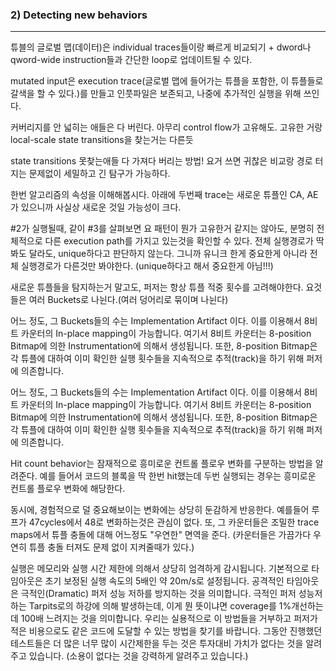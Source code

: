### 2) Detecting new behaviors
---
튜블의 글로벌 맵(데이터)은 individual traces들이랑 빠르게 비교되기 + dword나 qword-wide instruction들과 간단한 loop로 업데이트될 수 있다.

mutated input은 execution trace(글로벌 맵에 들어가는 튜플을 포함한, 이 튜플들로 갈색을 할 수 있다.)를 만들고 인풋파일은 보존되고, 나중에 추가적인 실행을 위해 쓰인다.

커버리지를 안 넓히는 애들은 다 버린다. 아무리 control flow가 고유해도. 고유한 거랑 local-scale state transitions을 찾는거는 다른듯

state transitions 못찾는애들 다 가져다 버리는 방법! 요거 쓰면 귀찮은 비교랑 경로 터지는 문제없이 세밀하고 긴 탐구가 가능하다.

한번 알고리즘의 속성을 이해해봅시다. 아래에 두번째 trace는 새로운 튜플인 CA, AE가 있으니까 사실상 새로운 것일 가능성이 크다.

#2가 실행될때, 같이 #3를 살펴보면 요 패턴이 뭔가 고유한거 같지는 않아도, 분명히 전체적으로 다른 execution path를 가지고 있는것을 확인할 수 있다. 전체 실행경로가 딱봐도 달라도, unique하다고 판단하지 않는다. 그니까 유니크 한게 중요한게 아니라 전체 실행경로가 다른것만 봐야한다.
(unique하다고 해서 중요한게 아님!!!)

새로운 튜플들을 탐지하는거 말고도, 퍼저는 항상 튜플 적중 횟수를 고려해야한다. 요것들은 여러 Buckets로 나뉜다.(여러 덩어리로 묶이며 나뉜다)

어느 정도, 그 Buckets들의 수는 Implementation Artifact 이다. 이를 이용해서 8비트 카운터의 In-place mapping이 가능합니다. 여기서 8비트 카운터는 8-position Bitmap에 의한 Instrumentation에 의해서 생성됩니다. 또한, 8-position Bitmap은 각 튜플에 대하여 이미 확인한 실행 횟수들을 지속적으로 추적(track)을 하기 위해 퍼저에 의존합니다.

어느 정도, 그 Buckets들의 수는 Implementation Artifact 이다. 이를 이용해서 8비트 카운터의 In-place mapping이 가능합니다. 여기서 8비트 카운터는 8-position Bitmap에 의한 Instrumentation에 의해서 생성됩니다. 또한, 8-position Bitmap은 각 튜플에 대하여 이미 확인한 실행 횟수들을 지속적으로 추적(track)을 하기 위해 퍼저에 의존합니다.

Hit count behavior는 잠재적으로 흥미로운 컨트롤 플로우 변화를 구분하는 방법을 알려준다. 예를 들어서 코드의 블록을 딱 한번 hit했는데 두번 실행되는 경우는 흥미로운 컨트롤 플로우 변화에 해당한다.

동시에, 경험적으로 덜 중요해보이는 변화에는 상당히 둔감하게 반응한다. 예를들어 루프가 47cycles에서 48로 변화하는것은 관심이 없다. 또, 그 카운터들은 조밀한 trace maps에서 튜플 충돌에 대해 어느정도 "우연한" 면역을 준다. (카운터들은 가끔가다 우연히 튜플 충돌 터져도 문제 없이 지켜줄때가 있다.)

실행은 메모리와 실행 시간 제한에 의해서 상당히 엄격하게 감시됩니다.  기본적으로 타임아웃은 초기 보정된 실행 속도의 5배인 약 20m/s로 설정됩니다. 공격적인 타임아웃은 극적인(Dramatic) 퍼저 성능 저하를 방지하는 것을 의미합니다. 극적인 퍼저 성능저하는 Tarpits로의 하강에 의해 발생하는데, 이게 뭔 뜻이냐면 coverage를 1%개선하는데 100배 느려지는 것을 의미합니다. 우리는 실용적으로 이 방법들을 거부하고 퍼저가 적은 비용으로도 같은 코드에 도달할 수 있는 방법을 찾기를 바랍니다. 그동안 진행했던 테스트들은 더 많은 너무 많이 시간제한을 두는 것은 투자대비 가치가 없다는 것을 알려주고 있습니다. (소용이 없다는 것을 강력하게 알려주고 있습니다.)